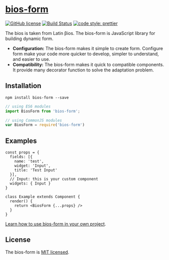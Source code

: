 # [bios-form](https://sfmaple.github.io/bios-form)

[![GitHub license](https://img.shields.io/badge/license-MIT-blue.svg)](https://github.com/sfmaple/bios-form/blob/master/LICENSE)
[![Build Status](https://api.travis-ci.org/sfmaple/bios-form.svg?branch=master)](travis-ci.org/sfmaple/bios-form)
[![code style: prettier](https://img.shields.io/badge/code_style-prettier-ff69b4.svg?style=flat-square)](https://github.com/prettier/prettier)
<!-- [Coverage Status](https://coveralls.io) -->

The bios is taken from Latin βios. The bios-form is JavaScript library for building dynamic form.

* **Configuration:** The bios-form makes it simple to create form. Configure form make your code more quicker to develop, simpler to understand, and easier to use.
* **Compatibility:** The bios-form makes it quick to compatible components. It provide many decorator function to solve the adaptation problem.

## Installation

`npm install bios-form --save`

```javascript
// using ES6 modules
import BiosForm from 'bios-form';

// using CommonJS modules
var BiosForm = require('bios-form')
```

## Examples

```tsx
const props = {
  fields: [{
    name: 'test',
    widget: 'Input',
    title: 'Test Input'
  }],
  // Input: this is your custom component
  widgets: { Input }
}

class Example extends Component {
  render() {
    return <BiosForm {...props} />
  }
}
```

[Learn how to use bios-form in your own project](https://sfmaple.github.io/bios-form/docs/getting-started.html).

## License

The bios-form is [MIT licensed](./LICENSE).
